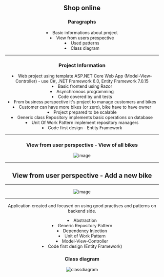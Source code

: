 <!DOCTYPE html>
<html>
<head>
</head>
<body style="margin: auto; text-align: center;">
    
<h2>Shop online</h2>
<p />
<h3>Paragraphs</h3>
<li>Basic informations about project</li>
<li>View from users prespective</li>
<li>Used patterns</li>
<li>Class diagram</li>
    
<hr>
<h3>Project Information</h3>
<li>Web project using template ASP.NET Core Web App (Model-View-Controller) - use C#, .NET Framework 6.0, Entity Framework 7.0.15</li>
<li>Basic frontend using Razor</li>
<li>Asynchronous programming</li>
<li>Code covered by unit tests</li>
<li>From business perspective it's project to manage customers and bikes</li>
<li>Customer can have more bikes (or zero), bike have to have owner</li>
<li>Project prepared to be scalable</li>
<li>Generic class Repository implements basic operations on database</li>
<li>Unit Of Work Pattern implement repository managers</li>
<li>Code first design - Entity Framework </li>
<hr>
    
<h3>View from user perspective - View of all bikes</h3>

![image](https://github.com/kadisin/ShopOnline/assets/38622355/33ff0596-4208-49fa-8570-451a1de5d682)

<hr>
<p />
<h2>View from user perspective - Add a new bike</h2>
<hr>
    
![image](https://github.com/kadisin/ShopOnline/assets/38622355/dbd1cbf9-0fd2-4e84-85c6-987297fb730c)

<hr>
<p />
<p> Application created and focused on using good practises and patterns on backend side.</p>
<p />
<li> Abstraction </li>
<li> Generic Repository Pattern </li>
<li> Dependency Injection </li>
<li> Unit of Work Pattern </li>
<li> Model-View-Controller </li>
<li> Code first design (Entity Framework) </li>

<h3>Class diagram</h3>

![classdiagram](https://github.com/kadisin/ShopOnline/assets/38622355/4737ec02-bea6-405e-b87c-e289da1da40c)



</body>
</html>

